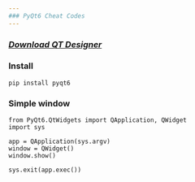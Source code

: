 ```yaml
---
### PyQt6 Cheat Codes
---
```


### *[Download QT Designer](https://build-system.fman.io/qt-designer-download)*

### Install
```
pip install pyqt6
```

### Simple window
```
from PyQt6.QtWidgets import QApplication, QWidget
import sys

app = QApplication(sys.argv)
window = QWidget()
window.show()

sys.exit(app.exec())
```



